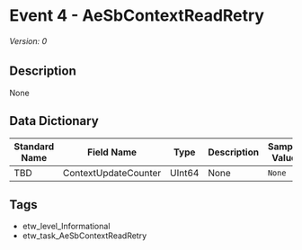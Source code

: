 # Event 4 - AeSbContextReadRetry
###### Version: 0

## Description
None

## Data Dictionary
|Standard Name|Field Name|Type|Description|Sample Value|
|---|---|---|---|---|
|TBD|ContextUpdateCounter|UInt64|None|`None`|

## Tags
* etw_level_Informational
* etw_task_AeSbContextReadRetry